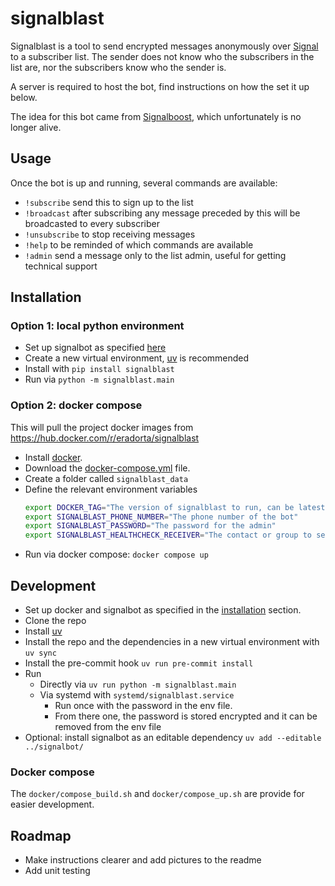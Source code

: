 # signalblast

Signalblast is a tool to send encrypted messages anonymously over [Signal](https://www.signal.org/) to a subscriber list. The sender does not know who the subscribers in the list are, nor the subscribers know who the sender is.

A server is required to host the bot, find instructions on how the set it up below.

The idea for this bot came from [Signalboost](https://web.archive.org/web/https://signalboost.info/), which unfortunately is no longer alive.

## Usage

Once the bot is up and running, several commands are available:
* `!subscribe` send this to sign up to the list
* `!broadcast` after subscribing any message preceded by this will be broadcasted to every subscriber
* `!unsubscribe` to stop receiving messages
* `!help` to be reminded of which commands are available
* `!admin` send a message only to the list admin, useful for getting technical support

## Installation

### Option 1: local python environment
* Set up signalbot as specified [here](https://github.com/filipre/signalbot)
* Create a new virtual environment, [uv](https://docs.astral.sh/uv/) is recommended
* Install with `pip install signalblast`
* Run via `python -m signalblast.main`

### Option 2: docker compose
This will pull the project docker images from https://hub.docker.com/r/eradorta/signalblast

* Install [docker](https://www.docker.com/).
* Download the [docker-compose.yml](https://github.com/Era-Dorta/signalblast/blob/main/docker-compose.yaml) file.
* Create a folder called `signalblast_data`
* Define the relevant environment variables
  ```bash
  export DOCKER_TAG="The version of signalblast to run, can be latest"
  export SIGNALBLAST_PHONE_NUMBER="The phone number of the bot"
  export SIGNALBLAST_PASSWORD="The password for the admin"
  export SIGNALBLAST_HEALTHCHECK_RECEIVER="The contact or group to send health check messages"
  ```
* Run via docker compose: `docker compose up`

## Development

* Set up docker and signalbot as specified in the [installation](#installation) section.
* Clone the repo
* Install [uv](https://docs.astral.sh/uv/)
* Install the repo and the dependencies in a new virtual environment with `uv sync`
* Install the pre-commit hook `uv run pre-commit install`
* Run
  * Directly via `uv run python -m signalblast.main`
  * Via systemd with `systemd/signalblast.service`
    * Run once with the password in the env file.
    * From there one, the password is stored encrypted and it can be removed from the env file
* Optional: install signalbot as an editable dependency `uv add --editable ../signalbot/`

### Docker compose

The `docker/compose_build.sh` and `docker/compose_up.sh` are provide for easier development.

## Roadmap

* Make instructions clearer and add pictures to the readme
* Add unit testing
